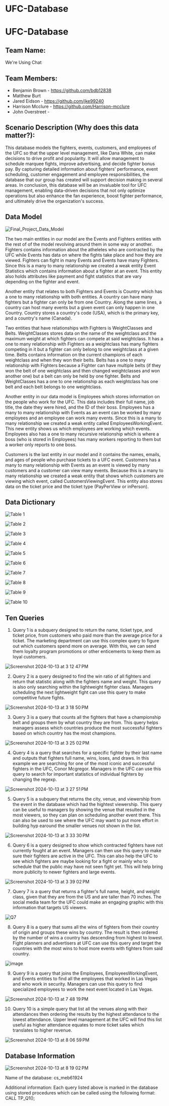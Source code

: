 # UFC-Database

# UFC-Database
## Team Name: 
  We're Using Chat
## Team Members:
* Benjamin Brown - https://github.com/bdb12838
* Matthew Burt 
* Jared Eidson - https://github.com/jke99240
* Harrison Mcclure - https://github.com/Harrison-mcclure
* John Overstreet - 
## Scenario Description (Why does this data matter?):
This database models the fighters, events, customers, and employees of the UFC so that the upper level management, like Dana White, can make decisions to drive profit and popularity. It will allow management to schedule marquee fights, improve advertising, and decide fighter bonus pay. By capturing detailed information about fighters’ performance, event scheduling, customer engagement and employee responsibilities, the database that our group has created will support decision making in several areas. In conclusion, this database will be an invaluable tool for UFC management, enabling data-driven decisions that not only optimize operations but also enhance the fan experience, boost fighter performance, and ultimately drive the organization's success.
## Data Model
![Final_Project_Data_Model](https://github.com/user-attachments/assets/707d361c-da7d-4d36-8a17-c5bbf0654716)

The two main entities in our model are the Events and Fighters entities with the rest of of the model revolving around them in some way or another. Fighters contains information about the atheletes who are contracted by the UFC while Events has data on where the fights take place and how they are viewed. Fighters can fight in many Events and Events have many Fighters. Since this is a many to many relationship we created a weak entity Event Statistics which contains information about a fighter at an event. This entity also holds attributes like payment and fight statistics that are vary depending on the fighter and event.

Another entity that relates to both Fighters and Events is Country which has a one to many relationship with both entities. A country can have many fighters but a fighter can only be from one Country. Along the same lines, a country can host many events but a given event can only happen in one Country. Country stores a country's code (USA), which is the primary key, and a country's name (Canada).

Two entities that have relationships with Fighters is WeightClasses and Belts. WeightClasses stores data on the name of the weightclass and the maximum weight at which fighters can compete at said weightclass. It has a one to many relationship with Fighters as a weightclass has many fighters competing in it but a fighter can only belong to one weightclass at a given time. Belts contains information on the current champions of each weightclass and when they won their belts. Belts has a one to many relationship with Fighters because a Fighter can have multiple belts (if they won the belt of one weightclass and then changed weightclasses and won another one) but a belt can only be held by one fighter. Belts and WeightClasses has a one to one relationship as each weightclass has one belt and each belt belongs to one weightclass.

Another entity in our data model is Employees which stores information on the people who work for the UFC. This data includes their full name, job title, the date they were hired, and the ID of their boss. Employees has a many to many relationship with Events as an event can be worked by many employees and an employee can work many events. Since this is a many to many relationship we created a weak entity called EmployeesWorkingEvent. This new entity shows us which employees are working which events. Employees also has a one to many recursive relationship which is where a boss (who is stored in Employees) has many workers reporting to them but a worker only reports to one boss.

Customers is the last entity in our model and it contains the names, emails, and ages of people who purchase tickets to a UFC event. Customers has a many to many relationship with Events as an event is viewed by many customers and a customer can view many events. Because this is a many to many relationship we created a weak entity that shows which customers are viewing which event, called CustomersViewingEvent. This entity also stores data on the ticket price and the ticket type (PayPerView or inPerson).
## Data Dictionary
![Table 1](https://github.com/user-attachments/assets/126dfa33-6ca3-4b1c-83f1-9b83c53a694f)

![Table 2](https://github.com/user-attachments/assets/2a429eaa-e27d-4fe1-bfb4-d70eed9ac10d)

![Table 3](https://github.com/user-attachments/assets/849f34e9-734e-4ff4-bb3d-3d29f4bb5a98)

![Table 4](https://github.com/user-attachments/assets/a12f879b-b975-438f-a5c2-17e266b0b1b1)

![Table 5](https://github.com/user-attachments/assets/5fd19713-3b88-4e1c-b070-657635c0b142)

![Table 6](https://github.com/user-attachments/assets/4f993c6c-aa1c-4db7-b4db-a3d61b7918b1)

![Table 7](https://github.com/user-attachments/assets/f9d7376d-82d1-4976-86b3-f2412483460a)

![Table 8](https://github.com/user-attachments/assets/1a544895-9794-4c3b-8fd4-208226921f83)

![Table 9](https://github.com/user-attachments/assets/a767978a-46f1-4fb6-b1b9-aaeeb23bb7ab)

![Table 10](https://github.com/user-attachments/assets/3a11517b-a9c9-4bc7-9a1f-4861a33d108f)

## Ten Queries
1. Query 1 is a subquery designed to return the name, ticket type, and ticket price, from customers who paid more than the average price for a ticket. The marketing department can use this complex query to figure out which customers spend more on average. With this, we can send them loyalty program promotions or other enticements to keep them as loyal customers.

![Screenshot 2024-10-13 at 3 12 47 PM](https://github.com/user-attachments/assets/584d72c0-8dae-4096-adfc-840fc33fd17d)

2. Query 2 is a query designed to find the win ratio of all fighters and return that statistic along with the fighters name and weight. This query is also only searching within the lightweight fighter class. Managers scheduling the next lightweight fight can use this query to make competitive future fights. 

![Screenshot 2024-10-13 at 3 18 50 PM](https://github.com/user-attachments/assets/2e77bedb-e299-41eb-84ab-1284281a016a)

3. Query 3 is a query that counts all the fighters that have a championship belt and groups them by what country they are from. This query helps managers assess which countries produce the most successful fighters based on which country has the most champions.

![Screenshot 2024-10-13 at 3 25 02 PM](https://github.com/user-attachments/assets/2c6d6e1e-5439-48fd-a37f-8ca0786b2b91)

4. Query 4 is a query that searches for a specific fighter by their last name and outputs that fighters full name, wins, loses, and draws. In this example we are searching for one of the most iconic and successful fighters in the UFC, Conor Mcgregor. Managers in the UFC can use this query to search for important statistics of individual fighters by changing the regexp.

![Screenshot 2024-10-13 at 3 27 51 PM](https://github.com/user-attachments/assets/24341e5e-92c1-4bf2-8cd0-c4f2141c3a21)

5. Query 5 is a subquery that returns the city, venue, and viewership from the event in the database which had the hightest viewership. This query can be useful to managers by showing the venue that resulted in the most viewers, so they can plan on scheduling another event there. This can also be used to see where the UFC may want to put more effort in building hyp earound the smaller venues not shown in the list. 

![Screenshot 2024-10-13 at 3 33 30 PM](https://github.com/user-attachments/assets/7116aa86-c85a-4979-9d69-ceac0ddbecc4)

6. Query 6 is a query designed to show which contracted fighters have not currently fought at an event. Managers can then use this query to make sure their fighters are active in the UFC. This can also help the UFC to see which fighters are maybe looking for a fight or mainly who to schedule that the public may have not seen fight yet. This will help bring more publicity to newer fighters and large events. 

![Screenshot 2024-10-13 at 3 39 02 PM](https://github.com/user-attachments/assets/e71aff5f-6748-4ad6-aecc-65f988bfd6c9)

7. Query 7 is a query that returns a fighter's full name, height, and weight class, given that they are from the US and are taller than 70 inches. The social media team for the UFC could make an engaging graphic with this information that targets US viewers. 

![Q7](https://github.com/user-attachments/assets/3a2eab72-5255-4828-8aae-c206ad5465a1)

8. Query 8 is a query that sums all the wins of fighters from their country of origin and groups these wins by country. The result is then ordered by the number of wins a country has descending from highest to lowest. Fight planners and advertisers at UFC can use this query and target the countries with the most wins to host more events with fighters from said country.

![image](https://github.com/user-attachments/assets/4a982c36-52a9-4285-9649-3f93237bf136)

9. Query 9 is a query that joins the Employees, EmployeesWorkingEvent, and Events entities to find all the employees that worked in Las Vegas and who work in security. Managers can use this query to find specialized employees to work the next event located in Las Vegas. 

![Screenshot 2024-10-13 at 7 48 19 PM](https://github.com/user-attachments/assets/701de781-4f94-435e-aa5f-4749c6bb2228)

10. Query 10 is a simple query that list all the venues along with their attendances then ordering the results by the highest attendance to the lowest attendance. Upper level management at the UFC will find this list useful as higher attendance equates to more ticket sales which translates to higher revenue.

![Screenshot 2024-10-13 at 8 06 59 PM](https://github.com/user-attachments/assets/92d668da-7120-4f42-ae40-84f83241a70b)
## Database Information 
![Screenshot 2024-10-13 at 8 19 02 PM](https://github.com/user-attachments/assets/37375783-fa85-4c46-8ded-5f6559ff340e)

Name of the database: cs_meb61924

Additional information: Each query listed above is marked in the database using stored procedures which can be called using the following format: CALL TP_Q1();

